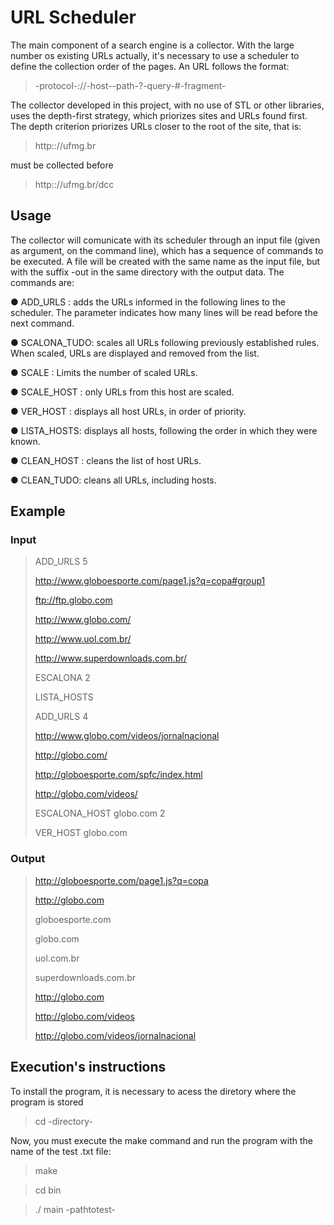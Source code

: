 # URL Scheduler

The main component of a search engine is a collector. With the large number os existing URLs actually, it's necessary to use a scheduler to define the collection order of the pages. An URL follows the format:
> -protocol-://-host--path-?-query-#-fragment-
  
The collector developed in this project, with no use of STL or other libraries, uses the depth-first strategy, which priorizes sites and URLs found first. The depth criterion priorizes URLs closer to the root of the site, that is:
> http:://ufmg.br 

must be collected before 
> http:://ufmg.br/dcc

## Usage
The collector will comunicate with its scheduler through an input file (given as argument, on the command line), which has a sequence of commands to be executed. A file will be created with the same name as the input file, but with the suffix -out in the same directory with the output data. The commands are:

● ADD_URLS <number>: adds the URLs informed in the following lines to the scheduler. The <quantity> parameter indicates how many lines will be read before the next command.
  
● SCALONA_TUDO: scales all URLs following previously established rules. When scaled, URLs are displayed and removed from the list.
  
● SCALE <number>: Limits the number of scaled URLs.
  
● SCALE_HOST <host> <number>: only URLs from this host are scaled.
  
● VER_HOST <host>: displays all host URLs, in order of priority.
  
● LISTA_HOSTS: displays all hosts, following the order in which they were known.
  
● CLEAN_HOST <host>: cleans the list of host URLs.
  
● CLEAN_TUDO: cleans all URLs, including hosts.
 
## Example
### Input
  
>ADD_URLS 5
>
>http://www.globoesporte.com/page1.js?q=copa#group1
>  
>ftp://ftp.globo.com
>  
>http://www.globo.com/
>  
>http://www.uol.com.br/
>  
>http://www.superdownloads.com.br/
>  
>ESCALONA 2
>  
>LISTA_HOSTS
>  
>ADD_URLS 4
>  
>http://www.globo.com/videos/jornalnacional
>  
>http://globo.com/
>  
>http://globoesporte.com/spfc/index.html
>  
>http://globo.com/videos/
>  
>ESCALONA_HOST globo.com 2
>  
>VER_HOST globo.com
  
### Output
>http://globoesporte.com/page1.js?q=copa
>  
>http://globo.com
>  
>globoesporte.com
>  
>globo.com
>  
>uol.com.br
>  
>superdownloads.com.br
>  
>http://globo.com
>  
>http://globo.com/videos
>
>http://globo.com/videos/jornalnacional

  





## Execution's instructions
To install the program, it is necessary to acess the diretory where the program is stored
> cd -directory-

Now, you must execute the make command and run the program with the name of the test .txt file:
> make
 
> cd bin
 
> ./ main -pathtotest-



